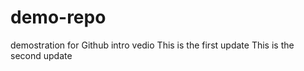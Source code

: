 # demo-repo

demostration for Github intro vedio
This is the first update 
This is the second update
